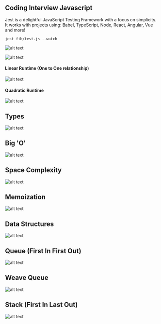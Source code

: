 ## Coding Interview Javascript

Jest is a delightful JavaScript Testing Framework with a focus on simplicity.
It works with projects using: Babel, TypeScript, Node, React, Angular, Vue and more!

```
jest fib/test.js --watch
```

![alt text](https://i.imgur.com/kAN6gIA.png)

![alt text](https://i.imgur.com/c87H5Rb.png)

#### Linear Runtime (One to One relationship)
![alt text](https://i.imgur.com/nm1TemU.png)

#### Quadratic Runtime
![alt text](https://i.imgur.com/okcyMXW.png)

## Types
![alt text](https://i.imgur.com/y1m3E0x.png)

## Big 'O'
![alt text](https://i.imgur.com/3nURDjh.png)

## Space Complexity
![alt text](https://i.imgur.com/tEkM6AK.png)

## Memoization
![alt text](https://i.imgur.com/l70MZzi.png)

## Data Structures
![alt text](https://i.imgur.com/c6wwZrw.png)

## Queue (First In First Out)
![alt text](https://i.imgur.com/OvaW53z.png)

## Weave Queue
![alt text](https://i.imgur.com/ntjsRe3.png)

## Stack (First In Last Out)
![alt text](https://i.imgur.com/BAtzeaT.png)